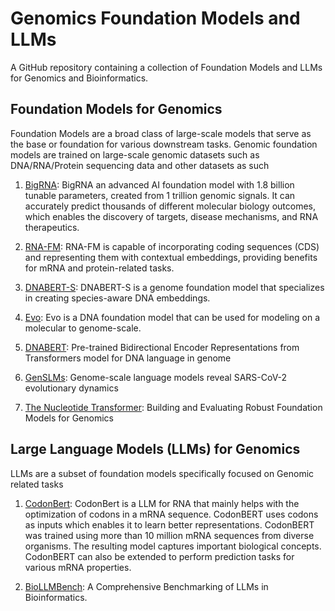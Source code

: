 # Genomics Foundation Models and LLMs

A GitHub repository containing a collection of Foundation Models and LLMs for Genomics and Bioinformatics.

## Foundation Models for Genomics

Foundation Models are a broad class of large-scale models that serve as the base or foundation for various downstream tasks. Genomic foundation models are trained on large-scale genomic datasets such as DNA/RNA/Protein sequencing data and other datasets as such

1. [BigRNA](https://lnkd.in/eAPDWwKj): BigRNA an advanced AI foundation model with 1.8 billion tunable parameters, created from 1 trillion genomic signals. It can accurately predict thousands of different molecular biology outcomes, which enables the discovery of targets, disease mechanisms, and RNA therapeutics.

2. [RNA-FM](https://lnkd.in/e5n7kCP5): RNA-FM is capable of incorporating coding sequences (CDS) and representing them with contextual embeddings, providing benefits for mRNA and protein-related tasks.

3. [DNABERT-S](https://lnkd.in/eMhFbFPu): DNABERT-S is a genome foundation model that specializes in creating species-aware DNA embeddings.

4. [Evo](https://lnkd.in/ewqTvcBZ): Evo is a DNA foundation model that can be used for modeling on a molecular to genome-scale.

5. [DNABERT](https://academic.oup.com/bioinformatics/article/37/15/2112/6128680): Pre-trained Bidirectional Encoder Representations from Transformers model for DNA language in genome

6. [GenSLMs](https://www.ncbi.nlm.nih.gov/pmc/articles/PMC9709791/): Genome-scale language models reveal SARS-CoV-2 evolutionary dynamics

7. [The Nucleotide Transformer](https://www.biorxiv.org/content/10.1101/2023.01.11.523679v3): Building and Evaluating Robust Foundation Models for Genomics


## Large Language Models (LLMs) for Genomics

LLMs are a subset of foundation models specifically focused on Genomic related tasks

1. [CodonBert](https://genome.cshlp.org/content/early/2024/06/28/gr.278870.123): CodonBert is a LLM for RNA that mainly helps with the optimization of codons in a mRNA sequence. CodonBERT uses codons as inputs which enables it to learn better representations. CodonBERT was trained using more than 10 million mRNA sequences from diverse organisms. The resulting model captures important biological concepts. CodonBERT can also be extended to perform prediction tasks for various mRNA properties.
   
2. [BioLLMBench](https://www.biorxiv.org/content/10.1101/2023.12.19.572483v1): A Comprehensive Benchmarking of LLMs in Bioinformatics. 
